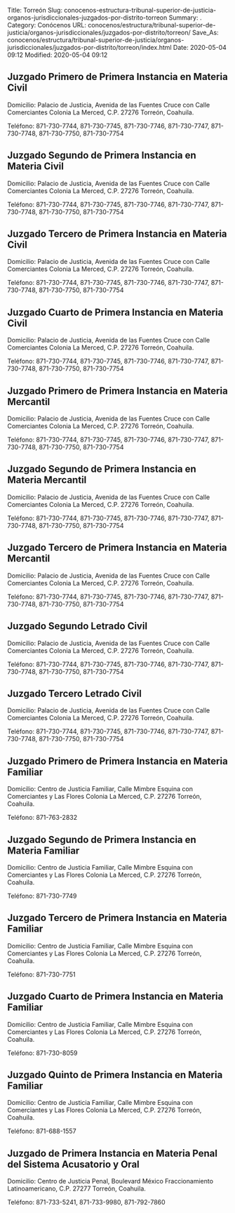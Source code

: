 Title: Torreón
Slug: conocenos-estructura-tribunal-superior-de-justicia-organos-jurisdiccionales-juzgados-por-distrito-torreon
Summary: .
Category: Conócenos
URL: conocenos/estructura/tribunal-superior-de-justicia/organos-jurisdiccionales/juzgados-por-distrito/torreon/
Save_As: conocenos/estructura/tribunal-superior-de-justicia/organos-jurisdiccionales/juzgados-por-distrito/torreon/index.html
Date: 2020-05-04 09:12
Modified: 2020-05-04 09:12



## Juzgado Primero de Primera Instancia en Materia Civil

Domicilio: Palacio de Justicia, Avenida de las Fuentes Cruce con Calle Comerciantes Colonia La Merced,
C.P. 27276 Torreón, Coahuila.

Teléfono: 871-730-7744, 871-730-7745, 871-730-7746, 871-730-7747, 871-730-7748, 871-730-7750, 871-730-7754

## Juzgado Segundo de Primera Instancia en Materia Civil

Domicilio: Palacio de Justicia, Avenida de las Fuentes Cruce con Calle Comerciantes Colonia La Merced,
C.P. 27276 Torreón, Coahuila.

Teléfono: 871-730-7744, 871-730-7745, 871-730-7746, 871-730-7747, 871-730-7748, 871-730-7750, 871-730-7754

## Juzgado Tercero de Primera Instancia en Materia Civil

Domicilio: Palacio de Justicia, Avenida de las Fuentes Cruce con Calle Comerciantes Colonia La Merced,
C.P. 27276 Torreón, Coahuila.

Teléfono: 871-730-7744, 871-730-7745, 871-730-7746, 871-730-7747, 871-730-7748, 871-730-7750, 871-730-7754

## Juzgado Cuarto de Primera Instancia en Materia Civil

Domicilio: Palacio de Justicia, Avenida de las Fuentes Cruce con Calle Comerciantes Colonia La Merced,
C.P. 27276 Torreón, Coahuila.

Teléfono: 871-730-7744, 871-730-7745, 871-730-7746, 871-730-7747, 871-730-7748, 871-730-7750, 871-730-7754

## Juzgado Primero de Primera Instancia en Materia Mercantil

Domicilio: Palacio de Justicia, Avenida de las Fuentes Cruce con Calle Comerciantes Colonia La Merced,
C.P. 27276 Torreón, Coahuila.

Teléfono: 871-730-7744, 871-730-7745, 871-730-7746, 871-730-7747, 871-730-7748, 871-730-7750, 871-730-7754

## Juzgado Segundo de Primera Instancia en Materia Mercantil

Domicilio: Palacio de Justicia, Avenida de las Fuentes Cruce con Calle Comerciantes Colonia La Merced,
C.P. 27276 Torreón, Coahuila.

Teléfono: 871-730-7744, 871-730-7745, 871-730-7746, 871-730-7747, 871-730-7748, 871-730-7750, 871-730-7754

## Juzgado Tercero de Primera Instancia en Materia Mercantil

Domicilio: Palacio de Justicia, Avenida de las Fuentes Cruce con Calle Comerciantes Colonia La Merced,
C.P. 27276 Torreón, Coahuila.

Teléfono: 871-730-7744, 871-730-7745, 871-730-7746, 871-730-7747, 871-730-7748, 871-730-7750, 871-730-7754

## Juzgado Segundo Letrado Civil

Domicilio: Palacio de Justicia, Avenida de las Fuentes Cruce con Calle Comerciantes Colonia La Merced,
C.P. 27276 Torreón, Coahuila.

Teléfono: 871-730-7744, 871-730-7745, 871-730-7746, 871-730-7747, 871-730-7748, 871-730-7750, 871-730-7754

## Juzgado Tercero Letrado Civil

Domicilio: Palacio de Justicia, Avenida de las Fuentes Cruce con Calle Comerciantes Colonia La Merced,
C.P. 27276 Torreón, Coahuila.

Teléfono: 871-730-7744, 871-730-7745, 871-730-7746, 871-730-7747, 871-730-7748, 871-730-7750, 871-730-7754

## Juzgado Primero de Primera Instancia en Materia Familiar

Domicilio: Centro de Justicia Familiar, Calle Mimbre Esquina con Comerciantes y Las Flores Colonia La Merced,
C.P. 27276 Torreón, Coahuila.

Teléfono: 871-763-2832

## Juzgado Segundo de Primera Instancia en Materia Familiar

Domicilio: Centro de Justicia Familiar, Calle Mimbre Esquina con Comerciantes y Las Flores Colonia La Merced,
C.P. 27276 Torreón, Coahuila.

Teléfono: 871-730-7749

## Juzgado Tercero de Primera Instancia en Materia Familiar

Domicilio: Centro de Justicia Familiar, Calle Mimbre Esquina con Comerciantes y Las Flores Colonia La Merced,
C.P. 27276 Torreón, Coahuila.

Teléfono: 871-730-7751

## Juzgado Cuarto de Primera Instancia en Materia Familiar

Domicilio: Centro de Justicia Familiar, Calle Mimbre Esquina con Comerciantes y Las Flores Colonia La Merced,
C.P. 27276 Torreón, Coahuila.

Teléfono: 871-730-8059

## Juzgado Quinto de Primera Instancia en Materia Familiar

Domicilio: Centro de Justicia Familiar, Calle Mimbre Esquina con Comerciantes y Las Flores Colonia La Merced,
C.P. 27276 Torreón, Coahuila.

Teléfono: 871-688-1557

## Juzgado de Primera Instancia en Materia Penal del Sistema Acusatorio y Oral

Domicilio: Centro de Justicia Penal, Boulevard México Fraccionamiento Latinoamericano,
C.P. 27277 Torreón, Coahuila.

Teléfono: 871-733-5241, 871-733-9980, 871-792-7860



